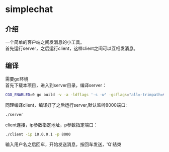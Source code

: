 # simplechat
## 介绍
一个简单的客户端之间发消息的小工具。   
首先运行server，之后运行client，这样client之间可以互相发消息。

## 编译
需要go环境  
首先下载本项目，进入到server目录，编译server：
```bash
CGO_ENABLED=0 go build -v -a -ldflags '-s -w' -gcflags="all=-trimpath=${PWD}" -asmflags="all=-trimpath=${PWD}" -o ./server server.go
```
同理编译client，编译好了之后运行server,默认监听8000端口:
```bash
./server
```

client连接，ip参数指定地址，p参数指定端口：
```bash
./client -ip 10.0.0.1 -p 8000
```
输入用户名之后回车，开始发送消息，按回车发送，'Q'结束